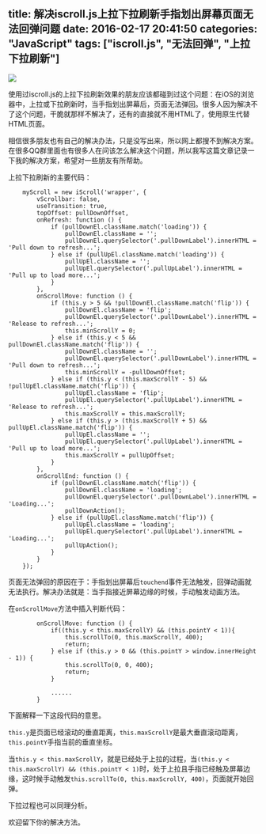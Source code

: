 title: 解决iscroll.js上拉下拉刷新手指划出屏幕页面无法回弹问题
date: 2016-02-17 20:41:50
categories: "JavaScript"
tags: ["iscroll.js", "无法回弹", "上拉下拉刷新"]
---

![](/assets/blogImg/20150102_a4ddb186ca87d8af09a3bf9f7c8d6df0.jpg)

使用过iscroll.js的上拉下拉刷新效果的朋友应该都碰到过这个问题：在iOS的浏览器中，上拉或下拉刷新时，当手指划出屏幕后，页面无法弹回。很多人因为解决不了这个问题，干脆就那样不解决了，还有的直接就不用HTML了，使用原生代替HTML页面。

<!--more-->

相信很多朋友也有自己的解决办法，只是没写出来，所以网上都搜不到解决方案。在很多QQ群里面也有很多人在问该怎么解决这个问题，所以我写这篇文章记录一下我的解决方案，希望对一些朋友有所帮助。

上拉下拉刷新的主要代码：

```
    myScroll = new iScroll('wrapper', {
        vScrollbar: false,
        useTransition: true,
        topOffset: pullDownOffset,
        onRefresh: function () {
            if (pullDownEl.className.match('loading')) {
                pullDownEl.className = '';
                pullDownEl.querySelector('.pullDownLabel').innerHTML = 'Pull down to refresh...';
            } else if (pullUpEl.className.match('loading')) {
                pullUpEl.className = '';
                pullUpEl.querySelector('.pullUpLabel').innerHTML = 'Pull up to load more...';
            }
        },
        onScrollMove: function () {
            if (this.y > 5 && !pullDownEl.className.match('flip')) {
                pullDownEl.className = 'flip';
                pullDownEl.querySelector('.pullDownLabel').innerHTML = 'Release to refresh...';
                this.minScrollY = 0;
            } else if (this.y < 5 && pullDownEl.className.match('flip')) {
                pullDownEl.className = '';
                pullDownEl.querySelector('.pullDownLabel').innerHTML = 'Pull down to refresh...';
                this.minScrollY = -pullDownOffset;
            } else if (this.y < (this.maxScrollY - 5) && !pullUpEl.className.match('flip')) {
                pullUpEl.className = 'flip';
                pullUpEl.querySelector('.pullUpLabel').innerHTML = 'Release to refresh...';
                this.maxScrollY = this.maxScrollY;
            } else if (this.y > (this.maxScrollY + 5) && pullUpEl.className.match('flip')) {
                pullUpEl.className = '';
                pullUpEl.querySelector('.pullUpLabel').innerHTML = 'Pull up to load more...';
                this.maxScrollY = pullUpOffset;
            }
        },
        onScrollEnd: function () {
            if (pullDownEl.className.match('flip')) {
                pullDownEl.className = 'loading';
                pullDownEl.querySelector('.pullDownLabel').innerHTML = 'Loading...';
                pullDownAction();
            } else if (pullUpEl.className.match('flip')) {
                pullUpEl.className = 'loading';
                pullUpEl.querySelector('.pullUpLabel').innerHTML = 'Loading...';
                pullUpAction();
            }
        }
    });
```

页面无法弹回的原因在于：手指划出屏幕后`touchend`事件无法触发，回弹动画就无法执行。解决办法就是：当手指接近屏幕边缘的时候，手动触发动画方法。

在`onScrollMove`方法中插入判断代码：

```
        onScrollMove: function () {
            if((this.y < this.maxScrollY) && (this.pointY < 1)){
                this.scrollTo(0, this.maxScrollY, 400);
                return;
            } else if (this.y > 0 && (this.pointY > window.innerHeight - 1)) {
                this.scrollTo(0, 0, 400);
                return;
            }

            ......
        }
```

下面解释一下这段代码的意思。

`this.y`是页面已经滚动的垂直距离，`this.maxScrollY`是最大垂直滚动距离，`this.pointY`手指当前的垂直坐标。

当`this.y < this.maxScrollY`，就是已经处于上拉的过程，当`(this.y < this.maxScrollY) && (this.pointY < 1)`时，处于上拉且手指已经触及屏幕边缘，这时候手动触发`this.scrollTo(0, this.maxScrollY, 400)`，页面就开始回弹。

下拉过程也可以同理分析。

欢迎留下你的解决方法。





